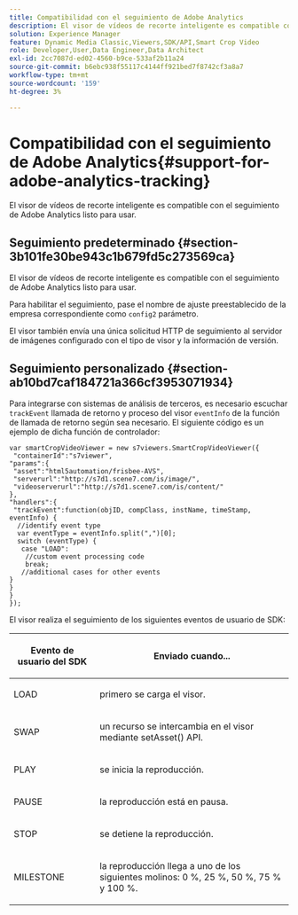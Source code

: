 ```yaml
---
title: Compatibilidad con el seguimiento de Adobe Analytics
description: El visor de vídeos de recorte inteligente es compatible con el seguimiento de Adobe Analytics listo para usar.
solution: Experience Manager
feature: Dynamic Media Classic,Viewers,SDK/API,Smart Crop Video
role: Developer,User,Data Engineer,Data Architect
exl-id: 2cc7087d-ed02-4560-b9ce-533af2b11a24
source-git-commit: b6ebc938f55117c4144ff921bed7f8742cf3a8a7
workflow-type: tm+mt
source-wordcount: '159'
ht-degree: 3%

---
```


# Compatibilidad con el seguimiento de Adobe Analytics{#support-for-adobe-analytics-tracking}

El visor de vídeos de recorte inteligente es compatible con el seguimiento de Adobe Analytics listo para usar.

## Seguimiento predeterminado {#section-3b101fe30be943c1b679fd5c273569ca}

El visor de vídeos de recorte inteligente es compatible con el seguimiento de Adobe Analytics listo para usar.

Para habilitar el seguimiento, pase el nombre de ajuste preestablecido de la empresa correspondiente como `config2` parámetro.

El visor también envía una única solicitud HTTP de seguimiento al servidor de imágenes configurado con el tipo de visor y la información de versión.

## Seguimiento personalizado {#section-ab10bd7caf184721a366cf3953071934}

Para integrarse con sistemas de análisis de terceros, es necesario escuchar `trackEvent` llamada de retorno y proceso del visor `eventInfo` de la función de llamada de retorno según sea necesario. El siguiente código es un ejemplo de dicha función de controlador:

```
var smartCropVideoViewer = new s7viewers.SmartCropVideoViewer({ 
 "containerId":"s7viewer", 
"params":{ 
 "asset":"html5automation/frisbee-AVS", 
 "serverurl":"http://s7d1.scene7.com/is/image/", 
 "videoserverurl":"http://s7d1.scene7.com/is/content/" 
}, 
"handlers":{ 
 "trackEvent":function(objID, compClass, instName, timeStamp, eventInfo) { 
  //identify event type 
  var eventType = eventInfo.split(",")[0]; 
  switch (eventType) { 
   case "LOAD": 
    //custom event processing code 
    break; 
   //additional cases for other events 
} 
} 
} 
});
```

El visor realiza el seguimiento de los siguientes eventos de usuario de SDK:

<table id="table_5D090E6614974D968E1A93B5727D859C"> 
 <thead> 
  <tr> 
   <th colname="col1" class="entry"> <p>Evento de usuario del SDK </p> </th> 
   <th colname="col2" class="entry"> <p>Enviado cuando... </p> </th> 
  </tr> 
 </thead>
 <tbody> 
  <tr> 
   <td colname="col1"> <p> <span class="codeph"> LOAD </span> </p> </td> 
   <td colname="col2"> <p>primero se carga el visor. </p> </td> 
  </tr> 
  <tr> 
   <td colname="col1"> <p> <span class="codeph"> SWAP </span> </p> </td> 
   <td colname="col2"> <p>un recurso se intercambia en el visor mediante <span class="codeph"> setAsset() </span> API. </p> </td> 
  </tr> 
  <tr> 
   <td colname="col1"> <p> <span class="codeph"> PLAY </span> </p> </td> 
   <td colname="col2"> <p>se inicia la reproducción. </p> </td> 
  </tr> 
  <tr> 
   <td colname="col1"> <p> <span class="codeph"> PAUSE </span> </p> </td> 
   <td colname="col2"> <p>la reproducción está en pausa. </p> </td> 
  </tr> 
  <tr> 
   <td colname="col1"> <p> <span class="codeph"> STOP </span> </p> </td> 
   <td colname="col2"> <p>se detiene la reproducción. </p> </td> 
  </tr> 
  <tr> 
   <td colname="col1"> <p> <span class="codeph"> MILESTONE </span> </p> </td> 
   <td colname="col2"> <p>la reproducción llega a uno de los siguientes molinos: 0 %, 25 %, 50 %, 75 % y 100 %. </p> </td> 
  </tr> 
 </tbody> 
</table>
